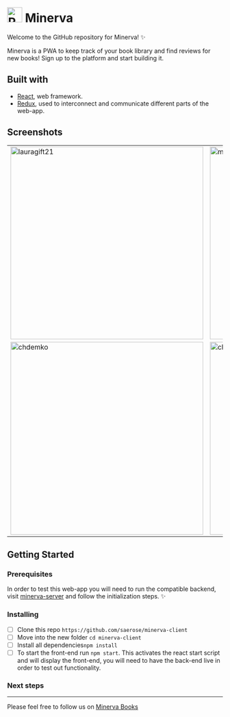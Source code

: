 <h1>
<img src=https://user-images.githubusercontent.com/33838693/47258243-ccbf3280-d498-11e8-9b3e-6c9bba6893cb.png alt="Raven" width=35 /> Minerva
</h1>

Welcome to the GitHub repository for Minerva! ✨

Minerva is a PWA to keep track of your book library and find reviews for new books! Sign up to the platform and start building it.

## Built with

- [React](https://reactjs.org/), web framework.
- [Redux](https://redux.js.org/), used to interconnect and communicate different parts of the web-app.

## Screenshots

<center>
  <table>
    <tr>
      <td><img width="450" alt="lauragift21" src="https://user-images.githubusercontent.com/33838693/47258501-40167380-d49c-11e8-8200-d88edc3c6ba8.png"></td>
      <td><img width="450" alt="maracuja-juice" src="https://user-images.githubusercontent.com/33838693/47258502-40167380-d49c-11e8-9f5c-e3c96e8bd3ad.png"></td>
      <td><img width="450" alt="maracuja-juice" src="https://user-images.githubusercontent.com/33838693/47258503-40167380-d49c-11e8-8aac-3bb23bcf4f75.png"></td>
    </tr>
    <tr>
      <td><img width="450" alt="chdemko" src="https://user-images.githubusercontent.com/33838693/47258504-40167380-d49c-11e8-9c5c-045cb330c075.png"></td>
      <td><img width="450" alt="chendaniely" src="https://user-images.githubusercontent.com/33838693/47258505-40af0a00-d49c-11e8-9960-e772c8c94778.png"></td>
      <td><img width="450" alt="chendaniely" src="https://user-images.githubusercontent.com/33838693/47258506-40af0a00-d49c-11e8-84ab-88364592d006.png"></td>
    </tr>

  </table>
</center>

## Getting Started
### Prerequisites

In order to test this web-app you will need to run the compatible backend, visit [minerva-server](https://github.com/saerose/minerva-server) and follow the initialization steps. ✨

### Installing

- [ ] Clone this repo `https://github.com/saerose/minerva-client`
- [ ] Move into the new folder `cd minerva-client`
- [ ] Install all dependencies`npm install`
- [ ] To start the front-end run `npm start`. This activates the react start script and will display the front-end, you will need to have the back-end live in order to test out functionality.

### Next steps
---

Please feel free to follow us on [Minerva Books](https://github.com/Minerva-Books)